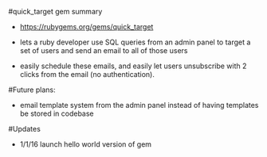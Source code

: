 #quick_target gem summary

* https://rubygems.org/gems/quick_target

* lets a ruby developer use SQL queries from an admin panel to target a set of users and send an email to all of those users

* easily schedule these emails, and easily let users unsubscribe with 2 clicks from the email (no authentication).

#Future plans:

* email template system from the admin panel instead of having templates be stored in codebase

#Updates

* 1/1/16 launch hello world version of gem